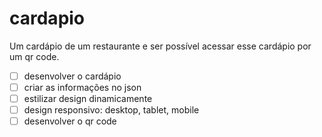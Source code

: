 # cardapio
Um cardápio de um restaurante e ser possível acessar esse cardápio por um qr code.

- [ ] desenvolver o cardápio
- [ ] criar as informações no json
- [ ] estilizar design dinamicamente
- [ ] design responsivo: desktop, tablet, mobile
- [ ] desenvolver o qr code
